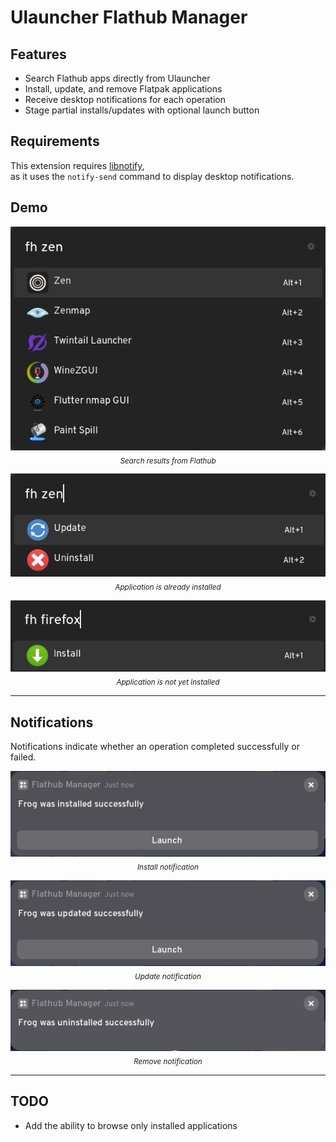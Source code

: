 # Ulauncher Flathub Manager

## Features

- Search Flathub apps directly from Ulauncher
- Install, update, and remove Flatpak applications
- Receive desktop notifications for each operation
- Stage partial installs/updates with optional launch button

## Requirements

This extension requires [libnotify](https://gitlab.gnome.org/GNOME/libnotify),  
as it uses the `notify-send` command to display desktop notifications.

## Demo

<p align="center">
  <img src="images/search-results.png" alt="Search Results" />
  <br/>
  <sub><em>Search results from Flathub</em></sub>
</p>

<p align="center">
  <img src="images/installed.png" alt="Installed Application" />
  <br/>
  <sub><em>Application is already installed</em></sub>
</p>

<p align="center">
  <img src="images/not-installed.png" alt="Not Installed Application" />
  <br/>
  <sub><em>Application is not yet installed</em></sub>
</p>

---

## Notifications

Notifications indicate whether an operation completed successfully or failed.

<p align="center">
  <img src="images/install-notif.png" alt="Install Notification" />
  <br/>
  <sub><em>Install notification</em></sub>
</p>

<p align="center">
  <img src="images/update-notif.png" alt="Update Notification" />
  <br/>
  <sub><em>Update notification</em></sub>
</p>

<p align="center">
  <img src="images/remove-notif.png" alt="Remove Notification" />
  <br/>
  <sub><em>Remove notification</em></sub>
</p>

---

## TODO

- Add the ability to browse only installed applications
